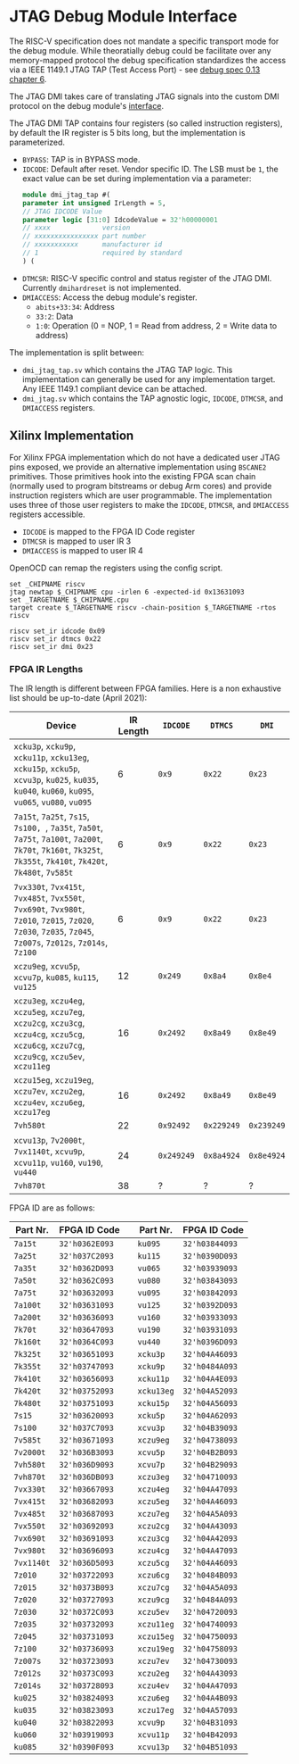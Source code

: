 # JTAG Debug Module Interface

The RISC-V specification does not mandate a specific transport mode for the
debug module. While theoratially debug could be facilitate over any
memory-mapped protocol the debug specification standardizes the access via a
IEEE 1149.1 JTAG TAP (Test Access Port) - see [debug spec 0.13 chapter
6](https://riscv.org/wp-content/uploads/2019/03/riscv-debug-release.pdf).

The JTAG DMI takes care of translating JTAG signals into the custom DMI protocol
on the debug module's
[interface](https://github.com/pulp-platform/riscv-dbg/blob/master/doc/debug-system.md#the-debug-module-interface-dmi).

The JTAG DMI TAP contains four registers (so called instruction registers), by
default the IR register is 5 bits long, but the implementation is parameterized.

- `BYPASS`: TAP is in BYPASS mode.
- `IDCODE`: Default after reset. Vendor specific ID. The LSB must be `1`, the
  exact value can be set during implementation via a parameter:
  ```systemverilog
  module dmi_jtag_tap #(
  parameter int unsigned IrLength = 5,
  // JTAG IDCODE Value
  parameter logic [31:0] IdcodeValue = 32'h00000001
  // xxxx             version
  // xxxxxxxxxxxxxxxx part number
  // xxxxxxxxxxx      manufacturer id
  // 1                required by standard
  ) (
  ```
- `DTMCSR`: RISC-V specific control and status register of the JTAG DMI.
  Currently `dmihardreset` is not implemented.
- `DMIACCESS`: Access the debug module's register.
    - `abits+33:34`: Address
    - `33:2`: Data
    - `1:0`: Operation (0 = NOP, 1 = Read from address, 2 = Write data to
      address)

The implementation is split between:

- `dmi_jtag_tap.sv` which contains the JTAG TAP logic. This implementation can
  generally be used for any implementation target. Any IEEE 1149.1 compliant
  device can be attached.
- `dmi_jtag.sv` which contains the TAP agnostic logic, `IDCODE`, `DTMCSR`, and
  `DMIACCESS` registers.

## Xilinx Implementation

For Xilinx FPGA implementation which do not have a dedicated user JTAG pins
exposed, we provide an alternative implementation using `BSCANE2` primitives.
Those primitives hook into the existing FPGA scan chain (normally used to
program bitstreams or debug Arm cores) and provide instruction registers which
are user programmable. The implementation uses three of those user registers to
make the `IDCODE`, `DTMCSR`, and `DMIACCESS` registers accessible.

- `IDCODE` is mapped to the FPGA ID Code register
- `DTMCSR` is mapped to user IR 3
- `DMIACCESS` is mapped to user IR 4

OpenOCD can remap the registers using the config script.

```
set _CHIPNAME riscv
jtag newtap $_CHIPNAME cpu -irlen 6 -expected-id 0x13631093
set _TARGETNAME $_CHIPNAME.cpu
target create $_TARGETNAME riscv -chain-position $_TARGETNAME -rtos riscv

riscv set_ir idcode 0x09
riscv set_ir dtmcs 0x22
riscv set_ir dmi 0x23
```

### FPGA IR Lengths

The IR length is different between FPGA families. Here is a non exhaustive list should be up-to-date (April 2021):


| Device                                                                                                                                                            | IR Length | `IDCODE`   | `DTMCS`    | `DMI`      |
| ----------------------------------------------------------------------------------------------------------------------------------------------------------------- | --------- | ---------- | ---------- | ---------- |
| `xcku3p`, `xcku9p`, `xcku11p`, `xcku13eg`, `xcku15p`, `xcku5p`, `xcvu3p`, `ku025`, `ku035`, `ku040`, `ku060`, `ku095`, `vu065`, `vu080`, `vu095`                  | 6         | `0x9`      | `0x22`     | `0x23`     |
| `7a15t`, `7a25t`, `7s15`, `7s100, `, `7a35t`, `7a50t`, `7a75t`, `7a100t`, `7a200t`, `7k70t`, `7k160t`, `7k325t`, `7k355t`, `7k410t`, `7k420t`, `7k480t`, `7v585t` | 6         | `0x9`      | `0x22`     | `0x23`     |
| `7vx330t`, `7vx415t`, `7vx485t`, `7vx550t`, `7vx690t`, `7vx980t`, `7z010`, `7z015`, `7z020`, `7z030`, `7z035`, `7z045`, `7z007s`, `7z012s`, `7z014s`, `7z100`     | 6         | `0x9`      | `0x22`     | `0x23`     |
| `xczu9eg`, `xcvu5p`, `xcvu7p`, `ku085`, `ku115`, `vu125`                                                                                                          | 12        | `0x249`    | `0x8a4`    | `0x8e4`    |
| `xczu3eg`, `xczu4eg`, `xczu5eg`, `xczu7eg`, `xczu2cg`, `xczu3cg`, `xczu4cg`, `xczu5cg`, `xczu6cg`, `xczu7cg`, `xczu9cg`, `xczu5ev`, `xczu11eg`                    | 16        | `0x2492`   | `0x8a49`   | `0x8e49`   |
| `xczu15eg`, `xczu19eg`, `xczu7ev`, `xczu2eg`, `xczu4ev`, `xczu6eg`, `xczu17eg`                                                                                    | 16        | `0x2492`   | `0x8a49`   | `0x8e49`   |
| `7vh580t`                                                                                                                                                         | 22        | `0x92492`  | `0x229249` | `0x239249` |
| `xcvu13p`, `7v2000t`, `7vx1140t`, `xcvu9p`, `xcvu11p`, `vu160`, `vu190`, `vu440`                                                                                  | 24        | `0x249249` | `0x8a4924` | `0x8e4924` |
| `7vh870t`                                                                                                                                                         | 38        | ?          | ?          | ?          |

FPGA ID are as follows:

| Part Nr.   | FPGA ID Code   |     | Part Nr.   | FPGA ID Code   |
| ---------- | -------------- | --- | ---------- | -------------- |
| `7a15t`    | `32'h0362E093` |     | `ku095`    | `32'h03844093` |
| `7a25t`    | `32'h037C2093` |     | `ku115`    | `32'h0390D093` |
| `7a35t`    | `32'h0362D093` |     | `vu065`    | `32'h03939093` |
| `7a50t`    | `32'h0362C093` |     | `vu080`    | `32'h03843093` |
| `7a75t`    | `32'h03632093` |     | `vu095`    | `32'h03842093` |
| `7a100t`   | `32'h03631093` |     | `vu125`    | `32'h0392D093` |
| `7a200t`   | `32'h03636093` |     | `vu160`    | `32'h03933093` |
| `7k70t`    | `32'h03647093` |     | `vu190`    | `32'h03931093` |
| `7k160t`   | `32'h0364C093` |     | `vu440`    | `32'h0396D093` |
| `7k325t`   | `32'h03651093` |     | `xcku3p`   | `32'h04A46093` |
| `7k355t`   | `32'h03747093` |     | `xcku9p`   | `32'h0484A093` |
| `7k410t`   | `32'h03656093` |     | `xcku11p`  | `32'h04A4E093` |
| `7k420t`   | `32'h03752093` |     | `xcku13eg` | `32'h04A52093` |
| `7k480t`   | `32'h03751093` |     | `xcku15p`  | `32'h04A56093` |
| `7s15`     | `32'h03620093` |     | `xcku5p`   | `32'h04A62093` |
| `7s100`    | `32'h037C7093` |     | `xcvu3p`   | `32'h04B39093` |
| `7v585t`   | `32'h03671093` |     | `xczu9eg`  | `32'h04738093` |
| `7v2000t`  | `32'h036B3093` |     | `xcvu5p`   | `32'h04B2B093` |
| `7vh580t`  | `32'h036D9093` |     | `xcvu7p`   | `32'h04B29093` |
| `7vh870t`  | `32'h036DB093` |     | `xczu3eg`  | `32'h04710093` |
| `7vx330t`  | `32'h03667093` |     | `xczu4eg`  | `32'h04A47093` |
| `7vx415t`  | `32'h03682093` |     | `xczu5eg`  | `32'h04A46093` |
| `7vx485t`  | `32'h03687093` |     | `xczu7eg`  | `32'h04A5A093` |
| `7vx550t`  | `32'h03692093` |     | `xczu2cg`  | `32'h04A43093` |
| `7vx690t`  | `32'h03691093` |     | `xczu3cg`  | `32'h04A42093` |
| `7vx980t`  | `32'h03696093` |     | `xczu4cg`  | `32'h04A47093` |
| `7vx1140t` | `32'h036D5093` |     | `xczu5cg`  | `32'h04A46093` |
| `7z010`    | `32'h03722093` |     | `xczu6cg`  | `32'h0484B093` |
| `7z015`    | `32'h0373B093` |     | `xczu7cg`  | `32'h04A5A093` |
| `7z020`    | `32'h03727093` |     | `xczu9cg`  | `32'h0484A093` |
| `7z030`    | `32'h0372C093` |     | `xczu5ev`  | `32'h04720093` |
| `7z035`    | `32'h03732093` |     | `xczu11eg` | `32'h04740093` |
| `7z045`    | `32'h03731093` |     | `xczu15eg` | `32'h04750093` |
| `7z100`    | `32'h03736093` |     | `xczu19eg` | `32'h04758093` |
| `7z007s`   | `32'h03723093` |     | `xczu7ev`  | `32'h04730093` |
| `7z012s`   | `32'h0373C093` |     | `xczu2eg`  | `32'h04A43093` |
| `7z014s`   | `32'h03728093` |     | `xczu4ev`  | `32'h04A47093` |
| `ku025`    | `32'h03824093` |     | `xczu6eg`  | `32'h04A4B093` |
| `ku035`    | `32'h03823093` |     | `xczu17eg` | `32'h04A57093` |
| `ku040`    | `32'h03822093` |     | `xcvu9p`   | `32'h04B31093` |
| `ku060`    | `32'h03919093` |     | `xcvu11p`  | `32'h04B42093` |
| `ku085`    | `32'h0390F093` |     | `xcvu13p`  | `32'h04B51093` |

